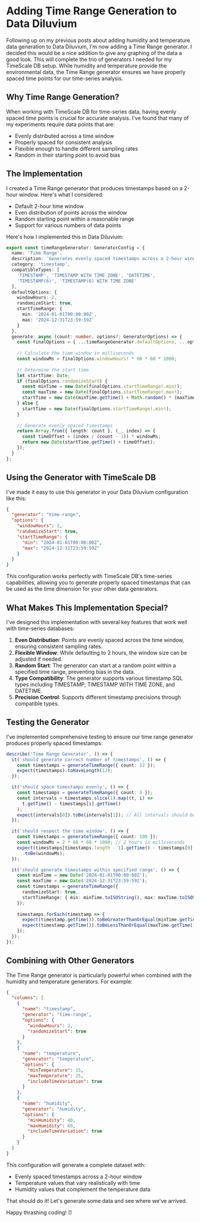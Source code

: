 # Adding Time Range Generation to Data Diluvium

Following up on my previous posts about adding humidity and temperature data generation to Data Diluvium, I'm now adding a Time Range generator. I decided this would be a nice addition to give any graphing of the data a good look. This will complete the trio of generators I needed for my TimeScale DB setup. While humidity and temperature provide the environmental data, the Time Range generator ensures we have properly spaced time points for our time-series analysis.

## Why Time Range Generation?

When working with TimeScale DB for time-series data, having evenly spaced time points is crucial for accurate analysis. I've found that many of my experiments require data points that are:
- Evenly distributed across a time window
- Properly spaced for consistent analysis
- Flexible enough to handle different sampling rates
- Random in their starting point to avoid bias

## The Implementation

I created a Time Range generator that produces timestamps based on a 2-hour window. Here's what I considered:
- Default 2-hour time window
- Even distribution of points across the window
- Random starting point within a reasonable range
- Support for various numbers of data points

Here's how I implemented this in Data Diluvium:

```typescript
export const timeRangeGenerator: GeneratorConfig = {
  name: 'Time Range',
  description: 'Generates evenly spaced timestamps across a 2-hour window',
  category: 'timestamp',
  compatibleTypes: [
    'TIMESTAMP', 'TIMESTAMP WITH TIME ZONE', 'DATETIME',
    'TIMESTAMP(6)', 'TIMESTAMP(6) WITH TIME ZONE'
  ],
  defaultOptions: {
    windowHours: 2,
    randomizeStart: true,
    startTimeRange: {
      min: '2024-01-01T00:00:00Z',
      max: '2024-12-31T23:59:59Z'
    }
  },
  generate: async (count: number, options?: GeneratorOptions) => {
    const finalOptions = { ...timeRangeGenerator.defaultOptions, ...options };
    
    // Calculate the time window in milliseconds
    const windowMs = finalOptions.windowHours! * 60 * 60 * 1000;
    
    // Determine the start time
    let startTime: Date;
    if (finalOptions.randomizeStart) {
      const minTime = new Date(finalOptions.startTimeRange!.min!);
      const maxTime = new Date(finalOptions.startTimeRange!.max!);
      startTime = new Date(minTime.getTime() + Math.random() * (maxTime.getTime() - minTime.getTime()));
    } else {
      startTime = new Date(finalOptions.startTimeRange!.min!);
    }
    
    // Generate evenly spaced timestamps
    return Array.from({ length: count }, (_, index) => {
      const timeOffset = (index / (count - 1)) * windowMs;
      return new Date(startTime.getTime() + timeOffset);
    });
  }
};
```

## Using the Generator with TimeScale DB

I've made it easy to use this generator in your Data Diluvium configuration like this:

```json
{
  "generator": "time-range",
  "options": {
    "windowHours": 2,
    "randomizeStart": true,
    "startTimeRange": {
      "min": "2024-01-01T00:00:00Z",
      "max": "2024-12-31T23:59:59Z"
    }
  }
}
```

This configuration works perfectly with TimeScale DB's time-series capabilities, allowing you to generate properly spaced timestamps that can be used as the time dimension for your other data generators.

## What Makes This Implementation Special?

I've designed this implementation with several key features that work well with time-series databases:

1. **Even Distribution**: Points are evenly spaced across the time window, ensuring consistent sampling rates.
2. **Flexible Window**: While defaulting to 2 hours, the window size can be adjusted if needed.
3. **Random Start**: The generator can start at a random point within a specified time range, preventing bias in the data.
4. **Type Compatibility**: The generator supports various timestamp SQL types including TIMESTAMP, TIMESTAMP WITH TIME ZONE, and DATETIME.
5. **Precision Control**: Supports different timestamp precisions through compatible types.

## Testing the Generator

I've implemented comprehensive testing to ensure our time range generator produces properly spaced timestamps:

```typescript
describe('Time Range Generator', () => {
  it('should generate correct number of timestamps', () => {
    const timestamps = generateTimeRange({ count: 12 });
    expect(timestamps).toHaveLength(12);
  });

  it('should space timestamps evenly', () => {
    const timestamps = generateTimeRange({ count: 3 });
    const intervals = timestamps.slice(1).map((t, i) => 
      t.getTime() - timestamps[i].getTime()
    );
    expect(intervals[0]).toBe(intervals[1]); // All intervals should be equal
  });

  it('should respect the time window', () => {
    const timestamps = generateTimeRange({ count: 100 });
    const windowMs = 2 * 60 * 60 * 1000; // 2 hours in milliseconds
    expect(timestamps[timestamps.length - 1].getTime() - timestamps[0].getTime())
      .toBe(windowMs);
  });

  it('should generate timestamps within specified range', () => {
    const minTime = new Date('2024-01-01T00:00:00Z');
    const maxTime = new Date('2024-12-31T23:59:59Z');
    const timestamps = generateTimeRange({
      randomizeStart: true,
      startTimeRange: { min: minTime.toISOString(), max: maxTime.toISOString() }
    });
    
    timestamps.forEach(timestamp => {
      expect(timestamp.getTime()).toBeGreaterThanOrEqual(minTime.getTime());
      expect(timestamp.getTime()).toBeLessThanOrEqual(maxTime.getTime());
    });
  });
});
```

## Combining with Other Generators

The Time Range generator is particularly powerful when combined with the humidity and temperature generators. For example:

```json
{
  "columns": [
    {
      "name": "timestamp",
      "generator": "time-range",
      "options": {
        "windowHours": 2,
        "randomizeStart": true
      }
    },
    {
      "name": "temperature",
      "generator": "temperature",
      "options": {
        "minTemperature": 15,
        "maxTemperature": 25,
        "includeTimeVariation": true
      }
    },
    {
      "name": "humidity",
      "generator": "humidity",
      "options": {
        "minHumidity": 40,
        "maxHumidity": 60,
        "includeTimeVariation": true
      }
    }
  ]
}
```

This configuration will generate a complete dataset with:
- Evenly spaced timestamps across a 2-hour window
- Temperature values that vary realistically with time
- Humidity values that complement the temperature data

That should do it! Let's generate some data and see where we've arrived.

Happy thrashing coding! ⏰ 